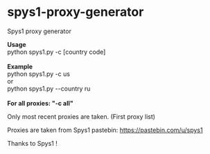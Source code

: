 # spys1-proxy-generator
Spys1 proxy generator

<b>Usage</b>
<br>
python spys1.py -c [country code]
<br>
<br>
<b>Example</b>
<br>
python spys1.py -c us <br>
or <br>
python spys1.py --country ru
<br>
<br>
<b>For all proxies: "-c all"</b>


Only most recent proxies are taken. (First proxy list)


Proxies are taken from Spys1 pastebin: https://pastebin.com/u/spys1

Thanks to Spys1 ! 
